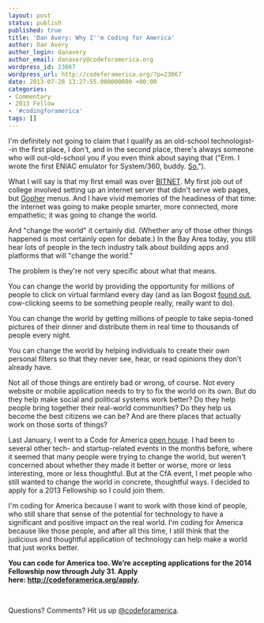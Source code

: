 ```yaml
---
layout: post
status: publish
published: true
title: 'Dan Avery: Why I''m Coding for America'
author: Dan Avery
author_login: danavery
author_email: danavery@codeforamerica.org
wordpress_id: 23067
wordpress_url: http://codeforamerica.org/?p=23067
date: 2013-07-28 13:27:55.000000000 +00:00
categories:
- Commentary
- 2013 Fellow
- '#codingforamerica'
tags: []
---
```

<p dir="ltr">I'm definitely not going to claim that I qualify as an old-school technologist--in the first place, I don't, and in the second place, there's always someone who will out-old-school you if you even think about saying that ("Erm. I wrote the first ENIAC emulator for System/360, buddy. <a href="http://twitter.com/KarlVanHoet">So.</a>").</p>
<p dir="ltr">What I will say is that my first email was over <a href="http://en.wikipedia.org/wiki/BITNET">BITNET</a>. My first job out of college involved setting up an internet server that didn't serve web pages, but <a href="http://en.wikipedia.org/wiki/Gopher_(protocol)">Gopher</a> menus. And I have vivid memories of the headiness of that time: the internet was going to make people smarter, more connected, more empathetic; it was going to change the world.</p>
And "change the world" it certainly did. (Whether any of those other things happened is most certainly open for debate.) In the Bay Area today, you still hear lots of people in the tech industry talk about building apps and platforms that will "change the world."
<p dir="ltr">The problem is they're not very specific about what that means.</p>
<p dir="ltr">You can change the world by providing the opportunity for millions of people to click on virtual farmland every day (and as Ian Bogost <a href="http://www.wired.com/magazine/2011/12/ff_cowclicker/all/1">found out</a>, cow-clicking seems to be something people really, really want to do).</p>
<p dir="ltr">You can change the world by getting millions of people to take sepia-toned pictures of their dinner and distribute them in real time to thousands of people every night.</p>
<p dir="ltr">You can change the world by helping individuals to create their own personal filters so that they never see, hear, or read opinions they don't already have.</p>
<p dir="ltr">Not all of those things are entirely bad or wrong, of course. Not every website or mobile application needs to try to fix the world on its own. But do they help make social and political systems work better? Do they help people bring together their real-world communities? Do they help us become the best citizens we can be? And are there places that actually work on those sorts of things?</p>
Last January, I went to a Code for America <a href="http://codeforamericaopenhouse.eventbrite.com/">open house</a>. I had been to several other tech- and startup-related events in the months before, where it seemed that many people were trying to change the world, but weren't concerned about whether they made it better or worse, more or less interesting, more or less thoughtful. But at the CfA event, I met people who still wanted to change the world in concrete, thoughtful ways. I decided to apply for a 2013 Fellowship so I could join them.

I'm coding for America because I want to work with those kind of people, who still share that sense of the potential for technology to have a significant and positive impact on the real world. I'm coding for America because like those people, and after all this time, I still think that the judicious and thoughtful application of technology can help make a world that just works better.

<strong>You can code for America too. We’re accepting applications for the 2014 Fellowship now through July 31. Apply here: <a href="http://codeforamerica.org/apply" target="_blank">http://codeforamerica.org/apply</a>.</strong>

&nbsp;

Questions? Comments? Hit us up <a href="http://twitter.com/codeforamerica" target="_blank">@codeforamerica</a>.
